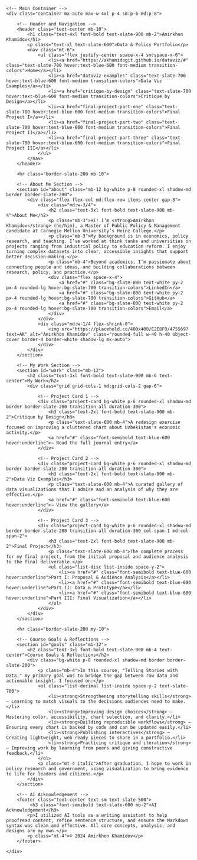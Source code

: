 
<html lang="en">
<head>
    <meta charset="UTF-8">
    <meta name="viewport" content="width=device-width, initial-scale=1.0">
    <title>Amirkhon Khamidov | Data & Policy Portfolio</title>
    <script src="https://cdn.tailwindcss.com"></script>
    <link rel="preconnect" href="https://fonts.googleapis.com">
    <link rel="preconnect" href="https://fonts.gstatic.com" crossorigin>
    <link href="https://fonts.googleapis.com/css2?family=Inter:wght@400;500;700&display=swap" rel="stylesheet">
    <style>
        body {
            font-family: 'Inter', sans-serif;
        }
        /* Simple animation for cards on hover */
        .project-card:hover {
            transform: translateY(-5px);
            box-shadow: 0 10px 15px -3px rgba(0, 0, 0, 0.1), 0 4px 6px -2px rgba(0, 0, 0, 0.05);
        }
    </style>
</head>
<body class="bg-slate-50 text-slate-800">

    <!-- Main Container -->
    <div class="container mx-auto max-w-4xl p-4 sm:p-6 md:p-8">

        <!-- Header and Navigation -->
        <header class="text-center mb-10">
            <h1 class="text-4xl font-bold text-slate-900 mb-2">Amirkhon Khamidov</h1>
            <p class="text-xl text-slate-600">Data & Policy Portfolio</p>
            <nav class="mt-6">
                <ul class="flex justify-center space-x-4 sm:space-x-6">
                    <li><a href="https://akhamidogit.github.io/dataviz/#" class="text-slate-700 hover:text-blue-600 font-medium transition-colors">Home</a></li>
                    <li><a href="dataviz-examples" class="text-slate-700 hover:text-blue-600 font-medium transition-colors">Data Viz Examples</a></li>
                    <li><a href="critique-by-design" class="text-slate-700 hover:text-blue-600 font-medium transition-colors">Critique by Design</a></li>
                    <li><a href="final-project-part-one" class="text-slate-700 hover:text-blue-600 font-medium transition-colors">Final Project I</a></li>
                    <li><a href="final-project-part-two" class="text-slate-700 hover:text-blue-600 font-medium transition-colors">Final Project II</a></li>
                    <li><a href="final-project-part-three" class="text-slate-700 hover:text-blue-600 font-medium transition-colors">Final Project III</a></li>
                </ul>
            </nav>
        </header>

        <hr class="border-slate-200 mb-10">

        <!-- About Me Section -->
        <section id="about" class="mb-12 bg-white p-8 rounded-xl shadow-md border border-slate-200">
            <div class="flex flex-col md:flex-row items-center gap-8">
                <div class="md:w-3/4">
                    <h2 class="text-3xl font-bold text-slate-900 mb-4">About Me</h2>
                    <p class="mb-3">Hi! I’m <strong>Amirkhon Khamidov</strong> (he/him), a Master of Public Policy & Management candidate at Carnegie Mellon University’s Heinz College.</p>
                    <p class="mb-3">My background is in economics, policy research, and teaching. I’ve worked at think tanks and universities on projects ranging from industrial policy to education reform. I enjoy turning complex datasets into clear, accessible insights that support better decision-making.</p>
                    <p class="mb-4">Beyond academics, I’m passionate about connecting people and ideas, and building collaborations between research, policy, and practice.</p>
                    <div class="flex space-x-4">
                        <a href="#" class="bg-slate-800 text-white py-2 px-4 rounded-lg hover:bg-slate-700 transition-colors">LinkedIn</a>
                        <a href="#" class="bg-slate-800 text-white py-2 px-4 rounded-lg hover:bg-slate-700 transition-colors">GitHub</a>
                        <a href="#" class="bg-slate-800 text-white py-2 px-4 rounded-lg hover:bg-slate-700 transition-colors">Email</a>
                    </div>
                </div>
                <div class="md:w-1/4 flex-shrink-0">
                    <img src="https://placehold.co/400x400/E2E8F0/475569?text=AK" alt="Amirkhon Khamidov" class="rounded-full w-40 h-40 object-cover border-4 border-white shadow-lg mx-auto">
                </div>
            </div>
        </section>

        <!-- My Work Section -->
        <section id="work" class="mb-12">
            <h2 class="text-3xl font-bold text-slate-900 mb-6 text-center">My Work</h2>
            <div class="grid grid-cols-1 md:grid-cols-2 gap-6">
                
                <!-- Project Card 1 -->
                <div class="project-card bg-white p-6 rounded-xl shadow-md border border-slate-200 transition-all duration-300">
                    <h3 class="text-2xl font-bold text-slate-900 mb-2">Critique by Design</h3>
                    <p class="text-slate-600 mb-4">A redesign exercise focused on improving a cluttered chart about Uzbekistan's economic activity.</p>
                    <a href="#" class="font-semibold text-blue-600 hover:underline">→ Read the full journal entry</a>
                </div>

                <!-- Project Card 2 -->
                <div class="project-card bg-white p-6 rounded-xl shadow-md border border-slate-200 transition-all duration-300">
                    <h3 class="text-2xl font-bold text-slate-900 mb-2">Data Viz Examples</h3>
                    <p class="text-slate-600 mb-4">A curated gallery of data visualizations that I admire and an analysis of why they are effective.</p>
                    <a href="#" class="font-semibold text-blue-600 hover:underline">→ View the gallery</a>
                </div>

                <!-- Project Card 3 -->
                <div class="project-card bg-white p-6 rounded-xl shadow-md border border-slate-200 transition-all duration-300 col-span-1 md:col-span-2">
                    <h3 class="text-2xl font-bold text-slate-900 mb-2">Final Project</h3>
                    <p class="text-slate-600 mb-4">The complete process for my final project, from the initial proposal and audience analysis to the final deliverable.</p>
                    <ul class="list-disc list-inside space-y-2">
                        <li><a href="#" class="font-semibold text-blue-600 hover:underline">Part I: Proposal & Audience Analysis</a></li>
                        <li><a href="#" class="font-semibold text-blue-600 hover:underline">Part II: Data & Prototype</a></li>
                        <li><a href="#" class="font-semibold text-blue-600 hover:underline">Part III: Final Visualization</a></li>
                    </ul>
                </div>
            </div>
        </section>

        <hr class="border-slate-200 my-10">

        <!-- Course Goals & Reflections -->
        <section id="goals" class="mb-12">
            <h2 class="text-3xl font-bold text-slate-900 mb-4 text-center">Course Goals & Reflections</h2>
            <div class="bg-white p-8 rounded-xl shadow-md border border-slate-200">
                <p class="mb-4">In this course, "Telling Stories with Data," my primary goal was to bridge the gap between raw data and actionable insight. I focused on:</p>
                <ol class="list-decimal list-inside space-y-2 text-slate-700">
                    <li><strong>Strengthening storytelling skills</strong> — Learning to match visuals to the decisions audiences need to make.</li>
                    <li><strong>Improving design choices</strong> — Mastering color, accessibility, chart selection, and clarity.</li>
                    <li><strong>Building reproducible workflows</strong> — Ensuring every chart is backed by code and can be updated easily.</li>
                    <li><strong>Publishing interactives</strong> — Creating lightweight, web-ready pieces to share in a portfolio.</li>
                    <li><strong>Practicing critique and iteration</strong> — Improving work by learning from peers and giving constructive feedback.</li>
                </ol>
                <p class="mt-4 italic">After graduation, I hope to work in policy research and government, using visualization to bring evidence to life for leaders and citizens.</p>
            </div>
        </section>

        <!-- AI Acknowledgement -->
        <footer class="text-center text-sm text-slate-500">
             <h3 class="font-semibold text-slate-600 mb-2">AI Acknowledgement</h3>
            <p>I utilized AI tools as a writing assistant to help proofread content, refine sentence structure, and ensure the Markdown syntax was clean and effective. All core concepts, analysis, and designs are my own.</p>
            <p class="mt-4">© 2024 Amirkhon Khamidov</p>
        </footer>

    </div>

</body>
</html>

